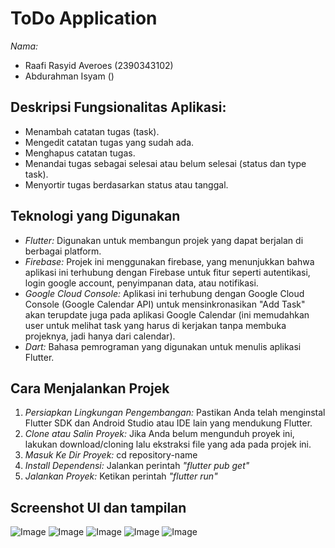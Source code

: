 # ToDo Application
*Nama:*
- Raafi Rasyid Averoes (2390343102)
- Abdurahman Isyam ()
## Deskripsi Fungsionalitas Aplikasi:
- Menambah catatan tugas (task).
- Mengedit catatan tugas yang sudah ada.
- Menghapus catatan tugas.
- Menandai tugas sebagai selesai atau belum selesai (status dan type task).
- Menyortir tugas berdasarkan status atau tanggal.
## Teknologi yang Digunakan
- *Flutter:* Digunakan untuk membangun projek yang dapat berjalan di berbagai platform.
- *Firebase:* Projek ini menggunakan firebase, yang menunjukkan bahwa aplikasi ini terhubung dengan Firebase untuk fitur seperti autentikasi, login google account, penyimpanan data, atau notifikasi.
- *Google Cloud Console:* Aplikasi ini terhubung dengan Google Cloud Console (Google Calendar API) untuk mensinkronasikan "Add Task" akan terupdate juga pada aplikasi Google Calendar (ini memudahkan user untuk melihat task yang harus di kerjakan tanpa membuka projeknya, jadi hanya dari calendar).
- *Dart:* Bahasa pemrograman yang digunakan untuk menulis aplikasi Flutter.
## Cara Menjalankan Projek ##
1. *Persiapkan Lingkungan Pengembangan:* Pastikan Anda telah menginstal Flutter SDK dan Android Studio atau IDE lain yang mendukung Flutter.
2. *Clone atau Salin Proyek:* Jika Anda belum mengunduh proyek ini, lakukan download/cloning lalu ekstraksi file yang ada pada projek ini.
3. *Masuk Ke Dir Proyek:* cd repository-name
4. *Install Dependensi:* Jalankan perintah *"flutter pub get"*
5. *Jalankan Proyek:* Ketikan perintah *"flutter run"*

## Screenshot UI dan tampilan ##
![Image](https://github.com/user-attachments/assets/a5a7fe7e-35ed-476a-a760-446397318d20)
![Image](https://github.com/user-attachments/assets/2b75a9df-6039-4531-bf96-341f0cae0690)
![Image](https://github.com/user-attachments/assets/be5d8ab8-894a-4fd1-b822-e40c4d632b1e)
![Image](https://github.com/user-attachments/assets/581f2d0d-a1ce-4e5d-9b01-21fcf739b3cf)
![Image](https://github.com/user-attachments/assets/cb4bbaa8-7401-4b20-8337-7c64aa33b0fd)
